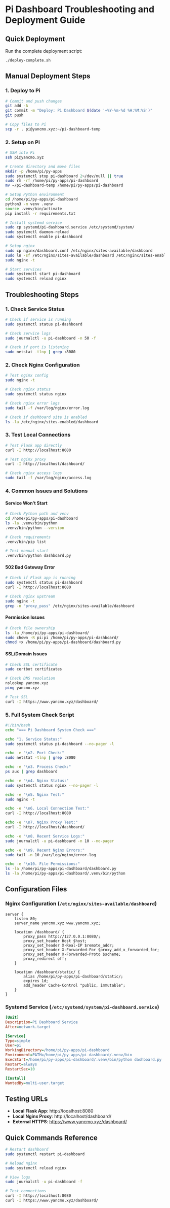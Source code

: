 # Pi Dashboard Troubleshooting and Deployment Guide

## Quick Deployment
Run the complete deployment script:
```bash
./deploy-complete.sh
```

## Manual Deployment Steps

### 1. Deploy to Pi
```bash
# Commit and push changes
git add -A
git commit -m "Deploy: Pi Dashboard $(date '+%Y-%m-%d %H:%M:%S')"
git push

# Copy files to Pi
scp -r . pi@yancmo.xyz:~/pi-dashboard-temp
```

### 2. Setup on Pi
```bash
# SSH into Pi
ssh pi@yancmo.xyz

# Create directory and move files
mkdir -p /home/pi/py-apps
sudo systemctl stop pi-dashboard 2>/dev/null || true
sudo rm -rf /home/pi/py-apps/pi-dashboard
mv ~/pi-dashboard-temp /home/pi/py-apps/pi-dashboard

# Setup Python environment
cd /home/pi/py-apps/pi-dashboard
python3 -m venv .venv
source .venv/bin/activate
pip install -r requirements.txt

# Install systemd service
sudo cp systemd/pi-dashboard.service /etc/systemd/system/
sudo systemctl daemon-reload
sudo systemctl enable pi-dashboard

# Setup nginx
sudo cp nginx/dashboard.conf /etc/nginx/sites-available/dashboard
sudo ln -sf /etc/nginx/sites-available/dashboard /etc/nginx/sites-enabled/
sudo nginx -t

# Start services
sudo systemctl start pi-dashboard
sudo systemctl reload nginx
```

## Troubleshooting Steps

### 1. Check Service Status
```bash
# Check if service is running
sudo systemctl status pi-dashboard

# Check service logs
sudo journalctl -u pi-dashboard -n 50 -f

# Check if port is listening
sudo netstat -tlnp | grep :8080
```

### 2. Check Nginx Configuration
```bash
# Test nginx config
sudo nginx -t

# Check nginx status
sudo systemctl status nginx

# Check nginx error logs
sudo tail -f /var/log/nginx/error.log

# Check if dashboard site is enabled
ls -la /etc/nginx/sites-enabled/dashboard
```

### 3. Test Local Connections
```bash
# Test Flask app directly
curl -I http://localhost:8080

# Test nginx proxy
curl -I http://localhost/dashboard/

# Check nginx access logs
sudo tail -f /var/log/nginx/access.log
```

### 4. Common Issues and Solutions

#### Service Won't Start
```bash
# Check Python path and venv
cd /home/pi/py-apps/pi-dashboard
ls -la .venv/bin/python
.venv/bin/python --version

# Check requirements
.venv/bin/pip list

# Test manual start
.venv/bin/python dashboard.py
```

#### 502 Bad Gateway Error
```bash
# Check if Flask app is running
sudo systemctl status pi-dashboard
curl -I http://localhost:8080

# Check nginx upstream
sudo nginx -t
grep -n "proxy_pass" /etc/nginx/sites-available/dashboard
```

#### Permission Issues
```bash
# Check file ownership
ls -la /home/pi/py-apps/pi-dashboard/
sudo chown -R pi:pi /home/pi/py-apps/pi-dashboard/
chmod +x /home/pi/py-apps/pi-dashboard/dashboard.py
```

#### SSL/Domain Issues
```bash
# Check SSL certificate
sudo certbot certificates

# Check DNS resolution
nslookup yancmo.xyz
ping yancmo.xyz

# Test SSL
curl -I https://www.yancmo.xyz/dashboard/
```

### 5. Full System Check Script
```bash
#!/bin/bash
echo "=== Pi Dashboard System Check ==="

echo "1. Service Status:"
sudo systemctl status pi-dashboard --no-pager -l

echo -e "\n2. Port Check:"
sudo netstat -tlnp | grep :8080

echo -e "\n3. Process Check:"
ps aux | grep dashboard

echo -e "\n4. Nginx Status:"
sudo systemctl status nginx --no-pager -l

echo -e "\n5. Nginx Test:"
sudo nginx -t

echo -e "\n6. Local Connection Test:"
curl -I http://localhost:8080

echo -e "\n7. Nginx Proxy Test:"
curl -I http://localhost/dashboard/

echo -e "\n8. Recent Service Logs:"
sudo journalctl -u pi-dashboard -n 10 --no-pager

echo -e "\n9. Recent Nginx Errors:"
sudo tail -n 10 /var/log/nginx/error.log

echo -e "\n10. File Permissions:"
ls -la /home/pi/py-apps/pi-dashboard/dashboard.py
ls -la /home/pi/py-apps/pi-dashboard/.venv/bin/python
```

## Configuration Files

### Nginx Configuration (`/etc/nginx/sites-available/dashboard`)
```nginx
server {
    listen 80;
    server_name yancmo.xyz www.yancmo.xyz;
    
    location /dashboard/ {
        proxy_pass http://127.0.0.1:8080/;
        proxy_set_header Host $host;
        proxy_set_header X-Real-IP $remote_addr;
        proxy_set_header X-Forwarded-For $proxy_add_x_forwarded_for;
        proxy_set_header X-Forwarded-Proto $scheme;
        proxy_redirect off;
    }
    
    location /dashboard/static/ {
        alias /home/pi/py-apps/pi-dashboard/static/;
        expires 1d;
        add_header Cache-Control "public, immutable";
    }
}
```

### Systemd Service (`/etc/systemd/system/pi-dashboard.service`)
```ini
[Unit]
Description=Pi Dashboard Service
After=network.target

[Service]
Type=simple
User=pi
WorkingDirectory=/home/pi/py-apps/pi-dashboard
Environment=PATH=/home/pi/py-apps/pi-dashboard/.venv/bin
ExecStart=/home/pi/py-apps/pi-dashboard/.venv/bin/python dashboard.py
Restart=always
RestartSec=10

[Install]
WantedBy=multi-user.target
```

## Testing URLs
- **Local Flask App**: http://localhost:8080
- **Local Nginx Proxy**: http://localhost/dashboard/
- **External HTTPS**: https://www.yancmo.xyz/dashboard/

## Quick Commands Reference
```bash
# Restart dashboard
sudo systemctl restart pi-dashboard

# Reload nginx
sudo systemctl reload nginx

# View logs
sudo journalctl -u pi-dashboard -f

# Test connections
curl -I http://localhost:8080
curl -I https://www.yancmo.xyz/dashboard/
```
